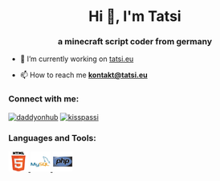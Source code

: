 <h1 align="center">Hi 👋, I'm Tatsi</h1>
<h3 align="center">a minecraft script coder from germany</h3>

- 🔭 I’m currently working on [tatsi.eu](https://tatsi.eu)

- 📫 How to reach me **kontakt@tatsi.eu**

<h3 align="left">Connect with me:</h3>
<p align="left">
<a href="https://instagram.com/daddyonhub" target="blank"><img align="center" src="https://raw.githubusercontent.com/rahuldkjain/github-profile-readme-generator/master/src/images/icons/Social/instagram.svg" alt="daddyonhub" height="30" width="40" /></a>
<a href="https://www.youtube.com/c/kisspassi" target="blank"><img align="center" src="https://raw.githubusercontent.com/rahuldkjain/github-profile-readme-generator/master/src/images/icons/Social/youtube.svg" alt="kisspassi" height="30" width="40" /></a>
</p>

<h3 align="left">Languages and Tools:</h3>
<p align="left"> <a href="https://www.w3.org/html/" target="_blank" rel="noreferrer"> <img src="https://raw.githubusercontent.com/devicons/devicon/master/icons/html5/html5-original-wordmark.svg" alt="html5" width="40" height="40"/> </a> <a href="https://www.mysql.com/" target="_blank" rel="noreferrer"> <img src="https://raw.githubusercontent.com/devicons/devicon/master/icons/mysql/mysql-original-wordmark.svg" alt="mysql" width="40" height="40"/> </a> <a href="https://www.php.net" target="_blank" rel="noreferrer"> <img src="https://raw.githubusercontent.com/devicons/devicon/master/icons/php/php-original.svg" alt="php" width="40" height="40"/> </a> </p>
